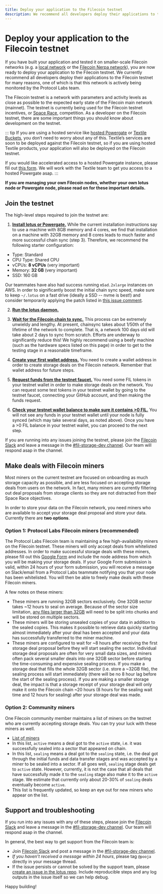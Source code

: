 ```yaml
---
title: Deploy your application to the Filecoin testnet
description: We recommend all developers deploy their applications to the Filecoin testnet. Here's a guide that shows you how.
---
```


# Deploy your application to the Filecoin testnet

If you have built your application and tested it on smaller-scale Filecoin networks (e.g. a [local network](https://docs.filecoin.io/build/start-building/interacting-with-the-network/#running-a-local-network) or the [Filecoin Nerpa network](https://docs.filecoin.io/build/start-building/interacting-with-the-network/#devnets)), you are now ready to deploy your application to the Filecoin testnet. We currently recommend all developers deploy their applications to the Filecoin testnet for many reasons, one of which is that this network is actively being monitored by the Protocol Labs team.

The Filecoin testnet is a network with parameters and activity levels as close as possible to the expected early state of the Filecoin main network (mainnet). The testnet is currently being used for the Filecoin testnet incentives, or [Space Race](https://docs.filecoin.io/mine/spacerace/), competition. As a developer on the Filecoin testnet, there are some important things you should know about development on the testnet.

::: tip
If you are using a hosted service like [hosted Powergate](https://blog.textile.io/prepare-to-launch-expanding-free-access-to-filecoin-through-hosted-powergates/) or [Textile Buckets](https://docs.textile.io/buckets/), you don’t need to worry about any of this. Textile’s services are soon to be deployed against the Filecoin testnet, so if you are using hosted Textile products, your application will also be deployed on the Filecoin testnet.

If you would like accelerated access to a hosted Powergate instance, please fill out [this form](https://forms.gle/f5Vd5kTNYTKrmj1D8). We will work with the Textile team to get you access to a hosted Powergate asap.
:::

**If you are managing your own Filecoin nodes, whether your own lotus node or Powergate node, please read on for these important details.**

## Join the testnet

The high-level steps required to join the testnet are:

1. [**Install lotus or Powergate.**](https://docs.filecoin.io/how-to/install-filecoin/) While the current installation instructions say to use a machine with 8GB memory and 4 cores, we find that installation on a machine with 32GB memory and 8 cores leads to much faster and more successful chain sync (step 3). Therefore, we recommend the following starter configuration:

- Type: Standard
- CPU Type: Shared CPU
- vCPUs: **8 vCPUs** (very important)
- Memory: **32 GB** (very important)
- SSD: 160 GB

Our teammates have also had success running `m5ad.2xlarge` instances on AWS. In order to significantly boost the initial chain sync speed, make sure to keep `~/.lotus` on a fast drive (ideally a SSD -- nvme is best!) and consider temporarily applying the patch listed in [this issue comment](https://github.com/filecoin-project/lotus/issues/3263#issue-684587473).

2. [**Run the lotus daemon.**](https://docs.filecoin.io/how-to/join-a-network/#get-started)

3. [**Wait for the Filecoin chain to sync.**](https://docs.filecoin.io/how-to/join-a-network/#chain-sync) This process can be extremely unwieldy and lengthy. At present, chainsync takes about 1/50th of the lifetime of the network to complete. That is, a network 100 days old will take about 2 days to sync from scratch. Efforts are underway to significantly reduce this! We highly recommend using a beefy machine (such as the hardware specs listed on this page) in order to get to the testing stage in a reasonable timeframe.

4. [**Create your first wallet address.**](https://docs.filecoin.io/how-to/join-a-network/#create-your-first-address) You need to create a wallet address in order to create storage deals on the Filecoin network. Remember that wallet address for future steps.

5. [**Request funds from the testnet faucet.**](https://spacerace.faucet.glif.io/) You need some FIL tokens in your testnet wallet in order to make storage deals on the network. You can request some test tokens in your testnet wallet by going to the testnet faucet, connecting your GitHub account, and then making the funds request.

6. [**Check your testnet wallet balance to make sure it contains >0 FIL.**](https://docs.filecoin.io/how-to/join-a-network/#check-wallet-address-balance) You will not see any funds in your testnet wallet until your node is fully synced (which may take several days, as noted above). Once you have a >0 FIL balance in your testnet wallet, you can proceed to the next step.

If you are running into any issues joining the testnet, please join the [Filecoin Slack](http://filecoin.io/slack) and leave a message in the [#fil-storage-dev channel](https://app.slack.com/client/TEHTVS1L6/CRK2LKYHW). Our team will respond asap in the channel.

## Make deals with Filecoin miners

Most miners on the current testnet are focused on onboarding as much storage capacity as possible, and are less focused on accepting storage deals from users on the network. In fact, many miners are currently filtering out deal proposals from storage clients so they are not distracted from their Space Race objectives.

In order to store your data on the Filecoin network, you need miners who are available to accept your storage deal proposal and store your data. Currently there are **two options**.

### Option 1: Protocol Labs Filecoin miners (recommended)

The Protocol Labs Filecoin team is maintaining a few high-availability miners on the Filecoin testnet. These miners will only accept deals from whitelisted addresses. In order to make successful storage deals with these miners, please fill out this [Google Form](https://forms.gle/f5Vd5kTNYTKrmj1D8) and include the node address from which you will be making your storage deals. If your Google Form submission is valid, within 24 hours of your form submission, you will receive a message on Slack/email from a Protocol Labs teammate notifying you that your node has been whitelisted. You will then be able to freely make deals with these Filecoin miners.

A few notes on these miners:

- These miners are running 32GB sectors exclusively. One 32GB sector takes ~12 hours to seal on average. Because of the sector size limitation, [any files larger than 32GB](https://docs.filecoin.io/how-to/store/prepare-data/#preparing-data) will need to be split into chunks and will be stored on multiple sectors.
- These miners will be storing unsealed copies of your data in addition to the sealed copies. This makes it possible to retrieve data quickly starting almost immediately after your deal has been accepted and your data has successfully transferred to the miner machine.
- These miners are configured to wait for ~8 hours after receiving the first storage deal proposal before they will start sealing the sector. Individual storage deal proposals are often for very small data sizes, and miners often pack several smaller deals into one 32GB sector before starting the time-consuming and expensive sealing process. If you make a storage deal that fills the whole 32GB sector (i.e. store a ~32GB file), the sealing process will start immediately (there will be no 8 hour lag before the start of the sealing process). If you are making a smaller storage deal, the impact is that a storage receipt of your storage deal will only make it onto the Filecoin chain ~20 hours (8 hours for the sealing wait time and 12 hours for sealing) after your storage deal was made.

### Option 2: Community miners

One Filecoin community member maintains a list of miners on the testnet who are currently accepting storage deals. You can try your luck with these miners as well.

- [List of miners](https://github.com/jimpick/workshop-client-testnet/blob/spacerace/src/annotations-spacerace.js)
- In this list, `active` means a deal got to the `active` state, i.e. it was successfully sealed into a sector that appeared on chain.
- In this list, `sealing` means a deal got to the `sealing` state, i.e. the deal got through the initial funds and data transfer stages and was accepted by a miner to be sealed into a sector. If all goes well, `sealing` stage deals get to `active` state. However, currently, it is not the case that all deals that have successfully made it to the `sealing` stage also make it to the `active` stage. We estimate that currently only about 20-30% of `sealing` deals eventually become `active`.
- This list is frequently updated, so keep an eye out for new miners who appear on the list.

## Support and troubleshooting

If you run into any issues with any of these steps, please join the [Filecoin Slack](http://filecoin.io/slack) and leave a message in the [#fil-storage-dev channel](https://app.slack.com/client/TEHTVS1L6/CRK2LKYHW). Our team will respond asap in the channel.

In general, the best way to get support from the Filecoin team is:

- Join [Filecoin Slack](http://filecoin.io/slack) and post a message in the [#fil-storage-dev channel](https://app.slack.com/client/TEHTVS1L6/CRK2LKYHW).
- _If you haven’t received a message within 24 hours_, please tag `@pooja` directly in your message thread.
- If the issue persists or cannot be solved by the support team, please [create an issue in the lotus repo](https://github.com/filecoin-project/lotus/issues/new). Include reproducible steps and any log outputs in the issue itself so we can help debug.

Happy building!
